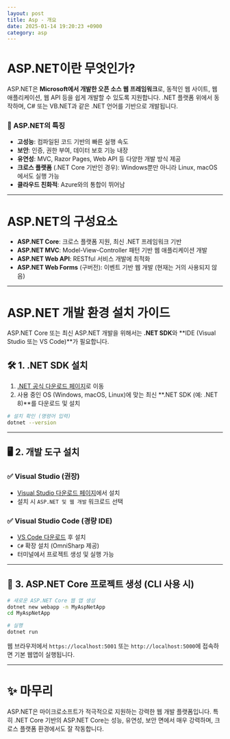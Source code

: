 ```yaml
---
layout: post
title: Asp - 개요
date: 2025-01-14 19:20:23 +0900
category: asp
---
```

# ASP.NET이란 무엇인가?

ASP.NET은 **Microsoft에서 개발한 오픈 소스 웹 프레임워크**로, 동적인 웹 사이트, 웹 애플리케이션, 웹 API 등을 쉽게 개발할 수 있도록 지원합니다. .NET 플랫폼 위에서 동작하며, C# 또는 VB.NET과 같은 .NET 언어를 기반으로 개발됩니다.

### 📌 ASP.NET의 특징

- **고성능**: 컴파일된 코드 기반의 빠른 실행 속도
- **보안**: 인증, 권한 부여, 데이터 보호 기능 내장
- **유연성**: MVC, Razor Pages, Web API 등 다양한 개발 방식 제공
- **크로스 플랫폼** (.NET Core 기반인 경우): Windows뿐만 아니라 Linux, macOS에서도 실행 가능
- **클라우드 친화적**: Azure와의 통합이 뛰어남

---

# ASP.NET의 구성요소

- **ASP.NET Core**: 크로스 플랫폼 지원, 최신 .NET 프레임워크 기반
- **ASP.NET MVC**: Model-View-Controller 패턴 기반 웹 애플리케이션 개발
- **ASP.NET Web API**: RESTful 서비스 개발에 최적화
- **ASP.NET Web Forms** (구버전): 이벤트 기반 웹 개발 (현재는 거의 사용되지 않음)

---

# ASP.NET 개발 환경 설치 가이드

ASP.NET Core 또는 최신 ASP.NET 개발을 위해서는 **.NET SDK**와 **IDE (Visual Studio 또는 VS Code)**가 필요합니다.

## 🛠️ 1. .NET SDK 설치

1. [.NET 공식 다운로드 페이지](https://dotnet.microsoft.com/en-us/download)로 이동
2. 사용 중인 OS (Windows, macOS, Linux)에 맞는 최신 **.NET SDK (예: .NET 8)**를 다운로드 및 설치

```bash
# 설치 확인 (명령어 입력)
dotnet --version
```

---

## 🖥️ 2. 개발 도구 설치

### ✅ Visual Studio (권장)

- [Visual Studio 다운로드 페이지](https://visualstudio.microsoft.com/ko/downloads/)에서 설치
- 설치 시 `ASP.NET 및 웹 개발` 워크로드 선택

### ✅ Visual Studio Code (경량 IDE)

- [VS Code 다운로드](https://code.visualstudio.com/) 후 설치
- `C#` 확장 설치 (OmniSharp 제공)
- 터미널에서 프로젝트 생성 및 실행 가능

---

## 📁 3. ASP.NET Core 프로젝트 생성 (CLI 사용 시)

```bash
# 새로운 ASP.NET Core 웹 앱 생성
dotnet new webapp -n MyAspNetApp
cd MyAspNetApp

# 실행
dotnet run
```

웹 브라우저에서 `https://localhost:5001` 또는 `http://localhost:5000`에 접속하면 기본 웹앱이 실행됩니다.

---

# ✨ 마무리

ASP.NET은 마이크로소프트가 적극적으로 지원하는 강력한 웹 개발 플랫폼입니다. 특히 .NET Core 기반의 ASP.NET Core는 성능, 유연성, 보안 면에서 매우 강력하며, 크로스 플랫폼 환경에서도 잘 작동합니다.
